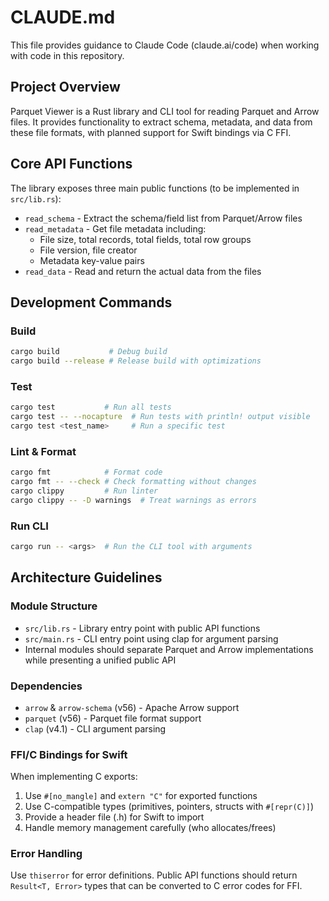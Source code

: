# CLAUDE.md

This file provides guidance to Claude Code (claude.ai/code) when working with code in this repository.

## Project Overview

Parquet Viewer is a Rust library and CLI tool for reading Parquet and Arrow files. It provides functionality to extract schema, metadata, and data from these file formats, with planned support for Swift bindings via C FFI.

## Core API Functions

The library exposes three main public functions (to be implemented in `src/lib.rs`):
- `read_schema` - Extract the schema/field list from Parquet/Arrow files
- `read_metadata` - Get file metadata including:
  - File size, total records, total fields, total row groups
  - File version, file creator
  - Metadata key-value pairs
- `read_data` - Read and return the actual data from the files

## Development Commands

### Build
```bash
cargo build           # Debug build
cargo build --release # Release build with optimizations
```

### Test
```bash
cargo test           # Run all tests
cargo test -- --nocapture  # Run tests with println! output visible
cargo test <test_name>     # Run a specific test
```

### Lint & Format
```bash
cargo fmt            # Format code
cargo fmt -- --check # Check formatting without changes
cargo clippy         # Run linter
cargo clippy -- -D warnings  # Treat warnings as errors
```

### Run CLI
```bash
cargo run -- <args>  # Run the CLI tool with arguments
```

## Architecture Guidelines

### Module Structure
- `src/lib.rs` - Library entry point with public API functions
- `src/main.rs` - CLI entry point using clap for argument parsing
- Internal modules should separate Parquet and Arrow implementations while presenting a unified public API

### Dependencies
- `arrow` & `arrow-schema` (v56) - Apache Arrow support
- `parquet` (v56) - Parquet file format support  
- `clap` (v4.1) - CLI argument parsing

### FFI/C Bindings for Swift
When implementing C exports:
1. Use `#[no_mangle]` and `extern "C"` for exported functions
2. Use C-compatible types (primitives, pointers, structs with `#[repr(C)]`)
3. Provide a header file (.h) for Swift to import
4. Handle memory management carefully (who allocates/frees)

### Error Handling
Use `thiserror` for error definitions. Public API functions should return `Result<T, Error>` types that can be converted to C error codes for FFI.